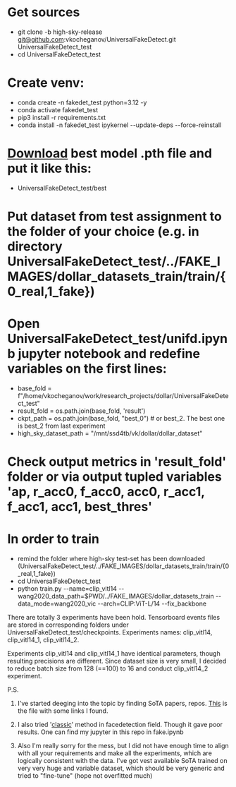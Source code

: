 # Get sources
- git clone -b high-sky-release git@github.com:vkocheganov/UniversalFakeDetect.git UniversalFakeDetect_test
- cd UniversalFakeDetect_test

# Create venv:

- conda create -n fakedet_test python=3.12  -y
- conda activate fakedet_test
- pip3 install -r requirements.txt
- conda install -n fakedet_test ipykernel --update-deps --force-reinstall

# [Download](https://drive.google.com/file/d/1-wSCE5BGHu48f7FVFOjB2tPbbcBDI_yE/view?usp=drive_link) best model .pth file and put it like this:
- UniversalFakeDetect_test/best

# Put dataset from test assignment to the folder of your choice (e.g. in directory UniversalFakeDetect_test/../FAKE_IMAGES/dollar_datasets_train/train/{0_real,1_fake})
# Open UniversalFakeDetect_test/unifd.ipynb jupyter notebook and redefine variables on the first lines:
- base_fold = f"/home/vkocheganov/work/research_projects/dollar/UniversalFakeDetect_test"
- result_fold = os.path.join(base_fold, 'result')
- ckpt_path = os.path.join(base_fold, "best_0") # or best_2. The best one is best_2 from last experiment
- high_sky_dataset_path = "/mnt/ssd4tb/vk/dollar/dollar_dataset"

# Check output metrics in 'result_fold' folder or via output tupled variables 'ap, r_acc0, f_acc0, acc0, r_acc1, f_acc1, acc1, best_thres'



# In order to train
- remind the folder where high-sky test-set has been downloaded (UniversalFakeDetect_test/../FAKE_IMAGES/dollar_datasets_train/train/{0_real,1_fake})
- cd UniversalFakeDetect_test
- python train.py --name=clip_vitl14 --wang2020_data_path=$PWD/../FAKE_IMAGES/dollar_datasets_train --data_mode=wang2020_vic  --arch=CLIP:ViT-L/14  --fix_backbone


There are totally 3 experiments have been hold. Tensorboard events files are stored in corresponding folders under UniversalFakeDetect_test/checkpoints. Experiments names: clip_vitl14, clip_vitl14_1, clip_vitl14_2.

Experiments clip_vitl14 and clip_vitl14_1 have identical parameters, though resulting precisions are different. Since dataset size is very small, I decided to reduce batch size from 128 (==100) to 16 and conduct clip_vitl14_2 experiment.



P.S.
1. I've started deeging into the topic by finding SoTA papers, repos. [This](https://disk.yandex.ru/i/7D8h-a3l_NZDHQ) is the file with some links I found. 

2. I also tried '[classic](https://github.com/peterwang512/CNNDetection)' method in facedetection field. Though it gave poor results. One can find my jupyter in this repo in fake.ipynb

3. Also I'm really sorry for the mess, but I did not have enough time to align with all your requirements and make all the experiments, which are logically consistent with the data. I've got vest available SoTA trained on very very huge and variable dataset, which should be very generic and tried to "fine-tune" (hope not overfitted much)